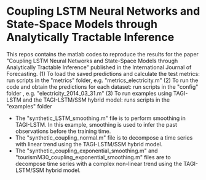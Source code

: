 # Coupling LSTM Neural Networks and State-Space Models through Analytically Tractable Inference
This repos contains the matlab codes to reproduce the results for the paper "Coupling LSTM Neural Networks and State-Space Models through Analytically Tractable Inference" published in the International Journal of Forecasting.
(1) To load the saved predictions and calculate the test metrics:
run scripts in the "metrics" folder, e.g. "metrics_electricity.m"
(2) To run the code and obtain the predictions for each dataset:
run scripts in the "config" folder , e.g. "electricity_2014_03_31.m"
(3) To run examples using TAGI-LSTM and the TAGI-LSTM/SSM hybrid model:
runs scripts in the "examples" folder
- The "synthetic_LSTM_smoothing.m" file is to perform smoothing in TAGI-LSTM. In this example, smoothing is used to infer the past observations before the training time.
- The "synthetic_coupling_normal.m" file is to decompose a time series with linear trend using the TAGI-LSTM/SSM hybrid model. 
-  The "synthetic_coupling_exponential_smoothing.m" and "tourismM30_coupling_exponential_smoothing.m" files are to decompose time series with a complex non-linear trend using the TAGI-LSTM/SSM hybrid model. 




